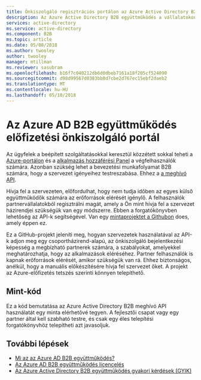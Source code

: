 ```yaml
---
title: Önkiszolgáló regisztrációs portálon az Azure Active Directory B2B együttműködés |} Microsoft Docs
description: Az Azure Active Directory B2B együttműködés a vállalatokon átívelő kapcsolatok támogatása érdekében lehetővé teszi, hogy az üzleti partnerek szelektíven érhessék el a vállalati alkalmazásokat
services: active-directory
ms.service: active-directory
ms.component: B2B
ms.topic: article
ms.date: 05/08/2018
ms.author: twooley
author: twooley
manager: mtillman
ms.reviewer: sasubram
ms.openlocfilehash: b16f7c040212db6d0dbeb7161a18f205cf524090
ms.sourcegitcommit: d98d99567d0383bb8d7cbe2d767ec15ebf2daeb2
ms.translationtype: MT
ms.contentlocale: hu-HU
ms.lasthandoff: 05/10/2018
---
```

# <a name="self-service-portal-for-azure-ad-b2b-collaboration-sign-up"></a>Az Azure AD B2B együttműködés előfizetési önkiszolgáló portál

Az ügyfelek a beépített szolgáltatásokkal keresztül közzétett sokkal teheti a [Azure-portálon](https://portal.azure.com) és a [alkalmazás hozzáférési Panel](https://myapps.microsoft.com) a végfelhasználók számára. Azonban szükség lehet a bevezetési munkafolyamat B2B számára, hogy a szervezet igényeihez testreszabása. Ehhez a [a meghívó API](https://developer.microsoft.com/graph/docs/api-reference/v1.0/resources/invitation).

Hívja fel a szervezeten, előfordulhat, hogy nem tudja időben az egyes külső együttműködők számára az erőforrások elérését igénylő. A felhasználók partnervállalatokból regisztrálni magát, amely a Ön mint hívja fel a szervezet házirendjei szükségük van egy módszerre. Ebben a forgatókönyvben lehetőség az API-k segítségével. Van egy [mintaprojektet a Githubon](https://github.com/Azure/active-directory-dotnet-graphapi-b2bportal-web) does, amely éppen ez.

Ez a GitHub-projekt jeleníti meg, hogyan szervezetek használatával az API-k adjon meg egy csoportházirend-alapú, az önkiszolgáló bejelentkezési képesség a megbízható partnerek számára, a szabályokat, amelyekkel meghatározhatja, hogy az alkalmazások eléréséhez. Partner felhasználók is kapnak erőforrások elérését, amikor szükségük van rá. Ehhez biztonságos, anélkül, hogy a manuális előkészítésére hívja fel szervezet őket. A projekt az Azure-előfizetés tetszés szerinti könnyen telepíthető.

## <a name="as-is-code"></a>Mint-kód

Ez a kód bemutatása az Azure Active Directory B2B meghívó API használatát egy minta elérhetővé tegyen. A fejlesztői csapat vagy egy partner által kell szabható testre, és csak egy éles telepítési forgatókönyvhöz telepítheti azt javasoljuk.

## <a name="next-steps"></a>További lépések

* [Mi az az Azure AD B2B együttműködés?](active-directory-b2b-what-is-azure-ad-b2b.md)
* [Az Azure AD B2B együttműködés licencelés](active-directory-b2b-licensing.md)
* [Az Azure Active Directory B2B együttműködés gyakori kérdések (GYIK)](active-directory-b2b-faq.md)
